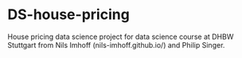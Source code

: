 # DS-house-pricing
House pricing data science project for data science course at DHBW Stuttgart from Nils Imhoff (nils-imhoff.github.io/) and Philip Singer.
